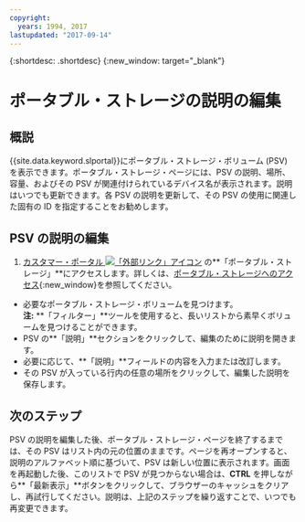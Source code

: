 ```yaml
---
copyright:
  years: 1994, 2017
lastupdated: "2017-09-14"
---
```


{:shortdesc: .shortdesc}
{:new_window: target="_blank"}

# ポータブル・ストレージの説明の編集

## 概説

{{site.data.keyword.slportal}}にポータブル・ストレージ・ボリューム (PSV) を表示できます。ポータブル・ストレージ・ページには、PSV の説明、場所、容量、およびその PSV が関連付けられているデバイス名が表示されます。説明はいつでも更新できます。各 PSV の説明を更新して、その PSV の使用に関連した固有の ID を指定することをお勧めします。 

## PSV の説明の編集

1. [カスタマー・ポータル ![「外部リンク」アイコン](../../icons/launch-glyph.svg "「外部リンク」アイコン")](https://control.softlayer.com/) の**「ポータブル・ストレージ」**にアクセスします。詳しくは、[ポータブル・ストレージへのアクセス](access-portable-storage-screen.html){:new_window}を参照してください。
* 必要なポータブル・ストレージ・ボリュームを見つけます。<br/>**注:** **「フィルター」**ツールを使用すると、長いリストから素早くボリュームを見つけることができます。 
* PSV の**「説明」**セクションをクリックして、編集のために説明を開きます。
* 必要に応じて、**「説明」**フィールドの内容を入力または改訂します。
* その PSV が入っている行内の任意の場所をクリックして、編集した説明を保存します。

## 次のステップ

PSV の説明を編集した後、ポータブル・ストレージ・ページを終了するまでは、その PSV はリスト内の元の位置のままです。ページを再オープンすると、説明のアルファベット順に基づいて、PSV は新しい位置に表示されます。画面を再起動した後、このリストで PSV が見つからない場合は、**CTRL** を押しながら**「最新表示」**ボタンをクリックして、ブラウザーのキャッシュをクリアし、再試行してください。説明は、上記のステップを繰り返すことで、いつでも再変更できます。
